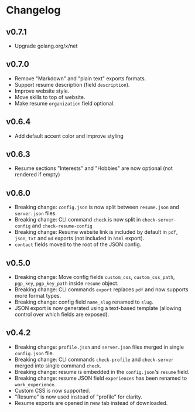 # Changelog

## v0.7.1
- Upgrade golang.org/x/net

## v0.7.0
- Remove "Markdown" and "plain text" exports formats.
- Support resume description (field `description`).
- Improve website style.
- Move skills to top of website.
- Make resume `organization` field optional.

## v0.6.4
- Add default accent color and improve styling

## v0.6.3
- Resume sections "Interests" and "Hobbies" are now optional (not rendered if empty)

## v0.6.0
- Breaking change: `config.json` is now split between `resume.json` and `server.json` files.
- Breaking change: CLI command `check` is now split in `check-server-config` and `check-resume-config`
- Breaking change: Resume website link is included by default in `pdf`, `json`, `txt` and `md` exports
  (not included in `html` export).
- `contact` fields moved to the root of the JSON config.

## v0.5.0
- Breaking change: Move config fields `custom_css`, `custom_css_path`, `pgp_key`, `pgp_key_path` inside `resume` object.
- Breaking change: CLI commands `export` replaces `pdf` and now supports more format types.
- Breaking change: config field `name_slug` renamed to `slug`.
- JSON export is now generated using a text-based template (allowing control over which fields are exposed).

## v0.4.2

- Breaking change: `profile.json` and `server.json` files merged in single `config.json` file.
- Breaking change: CLI commands `check-profile` and `check-server` merged into single command `check`.
- Breaking change: resume is embedded in the `config.json`'s `resume` field.
- Breaking change: resume JSON field `experiences` has been renamed to `work_experience`.
- Custom CSS is now supported.
- "Resume" is now used instead of "profile" for clarity.
- Resume exports are opened in new tab instead of downloaded.
